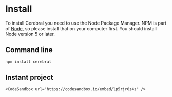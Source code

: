 # Install
To install Cerebral you need to use the Node Package Manager. NPM is part of [Node](https://nodejs.org/en/), so please install that on your computer first. You should install Node version 5 or later.

## Command line

`npm install cerebral`

## Instant project

```marksy
<CodeSandbox url="https://codesandbox.io/embed/lp5rjr0z4z" />
```
